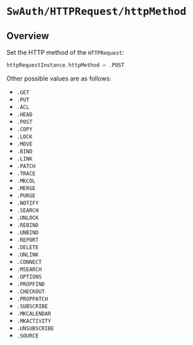 # ``SwAuth/HTTPRequest/httpMethod``

## Overview

Set the HTTP method of the ``HTTPRequest``:

```swift
httpRequestInstance.httpMethod = .POST
```

Other possible values are as follows: 

- `.GET`
- `.PUT`
- `.ACL`
- `.HEAD`
- `.POST`
- `.COPY`
- `.LOCK`
- `.MOVE`
- `.BIND`
- `.LINK`
- `.PATCH`
- `.TRACE`
- `.MKCOL`
- `.MERGE`
- `.PURGE`
- `.NOTIFY`
- `.SEARCH`
- `.UNLOCK`
- `.REBIND`
- `.UNBIND`
- `.REPORT`
- `.DELETE`
- `.UNLINK`
- `.CONNECT`
- `.MSEARCH`
- `.OPTIONS`
- `.PROPFIND`
- `.CHECKOUT`
- `.PROPPATCH`
- `.SUBSCRIBE`
- `.MKCALENDAR`
- `.MKACTIVITY`
- `.UNSUBSCRIBE`
- `.SOURCE`

